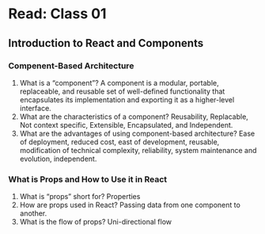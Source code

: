 # Read: Class 01

## Introduction to React and Components

### Compenent-Based Architecture

1. What is a “component”? A component is a modular, portable, replaceable, and reusable set of well-defined functionality that encapsulates its implementation and exporting it as a higher-level interface.
2. What are the characteristics of a component? Reusability, Replacable, Not context specific, Extensible, Encapsulated, and Independent.
3. What are the advantages of using component-based architecture? Ease of deployment, reduced cost, east of development, reusable, modification of technical complexity, reliability, system maintenance and evolution, independent.

### What is Props and How to Use it in React

1. What is “props” short for? Properties
2. How are props used in React? Passing data from one component to another.
3. What is the flow of props? Uni-directional flow

